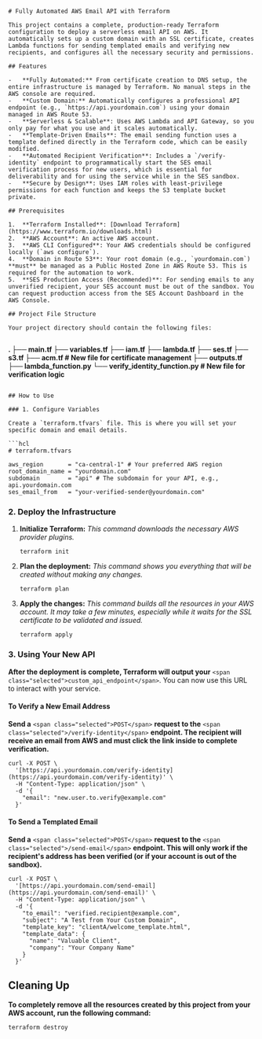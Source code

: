

```
# Fully Automated AWS Email API with Terraform

This project contains a complete, production-ready Terraform configuration to deploy a serverless email API on AWS. It automatically sets up a custom domain with an SSL certificate, creates Lambda functions for sending templated emails and verifying new recipients, and configures all the necessary security and permissions.

## Features

-   **Fully Automated:** From certificate creation to DNS setup, the entire infrastructure is managed by Terraform. No manual steps in the AWS console are required.
-   **Custom Domain:** Automatically configures a professional API endpoint (e.g., `https://api.yourdomain.com`) using your domain managed in AWS Route 53.
-   **Serverless & Scalable**: Uses AWS Lambda and API Gateway, so you only pay for what you use and it scales automatically.
-   **Template-Driven Emails**: The email sending function uses a template defined directly in the Terraform code, which can be easily modified.
-   **Automated Recipient Verification**: Includes a `/verify-identity` endpoint to programmatically start the SES email verification process for new users, which is essential for deliverability and for using the service while in the SES sandbox.
-   **Secure by Design**: Uses IAM roles with least-privilege permissions for each function and keeps the S3 template bucket private.

## Prerequisites

1.  **Terraform Installed**: [Download Terraform](https://www.terraform.io/downloads.html)
2.  **AWS Account**: An active AWS account.
3.  **AWS CLI Configured**: Your AWS credentials should be configured locally (`aws configure`).
4.  **Domain in Route 53**: Your root domain (e.g., `yourdomain.com`) **must** be managed as a Public Hosted Zone in AWS Route 53. This is required for the automation to work.
5.  **SES Production Access (Recommended)**: For sending emails to any unverified recipient, your SES account must be out of the sandbox. You can request production access from the SES Account Dashboard in the AWS Console.

## Project File Structure

Your project directory should contain the following files:


```

**. ├── main.tf ├── variables.tf ├── iam.tf ├── lambda.tf ├── ses.tf ├── s3.tf ├── acm.tf # New file for certificate management ├── outputs.tf ├── lambda_function.py └── verify_identity_function.py # New file for verification logic**

```

## How to Use

### 1. Configure Variables

Create a `terraform.tfvars` file. This is where you will set your specific domain and email details.

```hcl
# terraform.tfvars

aws_region       = "ca-central-1" # Your preferred AWS region
root_domain_name = "yourdomain.com"
subdomain        = "api" # The subdomain for your API, e.g., api.yourdomain.com
ses_email_from   = "your-verified-sender@yourdomain.com"

```

### 2. Deploy the Infrastructure

1. **Initialize Terraform:** *This command downloads the necessary AWS provider plugins.*
   ```
   terraform init

   ```
2. **Plan the deployment:** *This command shows you everything that will be created without making any changes.*
   ```
   terraform plan

   ```
3. **Apply the changes:** *This command builds all the resources in your AWS account. It may take a few minutes, especially while it waits for the SSL certificate to be validated and issued.*
   ```
   terraform apply

   ```

### 3. Using Your New API

**After the deployment is complete, Terraform will output your** `<span class="selected">custom_api_endpoint</span>`. You can now use this URL to interact with your service.

#### To Verify a New Email Address

**Send a** `<span class="selected">POST</span>` **request to the** `<span class="selected">/verify-identity</span>` **endpoint. The recipient will receive an email from AWS and must click the link inside to complete verification.**

```
curl -X POST \
  '[https://api.yourdomain.com/verify-identity](https://api.yourdomain.com/verify-identity)' \
  -H "Content-Type: application/json" \
  -d '{
    "email": "new.user.to.verify@example.com"
  }'

```

#### To Send a Templated Email

**Send a** `<span class="selected">POST</span>` **request to the** `<span class="selected">/send-email</span>` **endpoint. This will only work if the recipient's address has been verified (or if your account is out of the sandbox).**

```
curl -X POST \
  '[https://api.yourdomain.com/send-email](https://api.yourdomain.com/send-email)' \
  -H "Content-Type: application/json" \
  -d '{
    "to_email": "verified.recipient@example.com",
    "subject": "A Test from Your Custom Domain",
    "template_key": "clientA/welcome_template.html",
    "template_data": {
      "name": "Valuable Client",
      "company": "Your Company Name"
    }
  }'

```

## Cleaning Up

**To completely remove all the resources created by this project from your AWS account, run the following command:**

```
terraform destroy
```
